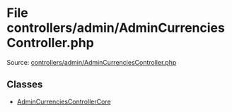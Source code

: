File controllers/admin/AdminCurrenciesController.php
=========
Source: [controllers/admin/AdminCurrenciesController.php](https://github.com/PrestaShop/PrestaShop/blob/1.6.1.1/controllers/admin/AdminCurrenciesController.php)


Classes
-------

* [AdminCurrenciesControllerCore](class.AdminCurrenciesControllerCore.md)

